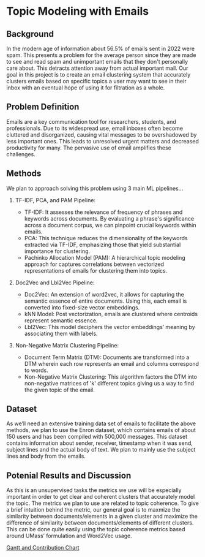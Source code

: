 # Topic Modeling with Emails

## Background
In the modern age of information about 56.5% of emails sent in 2022 were spam. This presents a problem for the average person since they are made to see and read spam and unimportant emails that they don't personally care about. This detracts attention away from actual important mail. Our goal in this project is to create an email clustering system that accurately clusters emails based on specific topics a user may want to see in their inbox with an eventual hope of using it for filtration as a whole.

## Problem Definition
Emails are a key communication tool for researchers, students, and professionals. Due to its widespread use, email inboxes often become cluttered and disorganized, causing vital messages to be overshadowed by less important ones. This leads to unresolved urgent matters and decreased productivity for many. The pervasive use of email amplifies these challenges.

## Methods
We plan to approach solving this problem using 3 main ML pipelines...
1. TF-IDF, PCA, and PAM Pipeline:
   - TF-IDF: It assesses the relevance of frequency of phrases and keywords across documents. By evaluating a phrase's significance across a document corpus, we can pinpoint crucial keywords within emails.
   - PCA: This technique reduces the dimensionality of the keywords extracted via TF-IDF, emphasizing those that yield substantial importance for clustering.
   - Pachinko Allocation Model (PAM): A hierarchical topic modeling approach for captures correlations between vectorized representations of emails for clustering them into topics.

2. Doc2Vec and Lbl2Vec Pipeline:
   - Doc2Vec: An extension of word2vec, it allows for capturing the semantic essence of entire documents. Using this, each email is converted into fixed-size vector embeddings.
   - kNN Model: Post vectorization, emails are clustered where centroids represent semantic essence.
   - Lbl2Vec: This model deciphers the vector embeddings’ meaning by associating them with labels.

3. Non-Negative Matrix Clustering Pipeline:
   - Document Term Matrix (DTM): Documents are transformed into a DTM wherein each row represents an email and columns correspond to words. 
   - Non-Negative Matrix Clustering: This algorithm factors the DTM into non-negative matrices of 'k' different topics giving us a way to find the given topic of the email.

## Dataset
As we’ll need an extensive training data set of emails to facilitate the above methods, we plan to use the Enron dataset, which contains emails of about 150 users and has been compiled with 500,000 messages. This dataset contains information about sender, receiver, timestamp when it was send, subject lines and the actual body of text. We plan to mainly use the subject lines and body from the emails.

## Potenial Results and Discussion
As this is an unsupervised tasks the metrics we use will be especially important in order to get clear and coherent clusters that accurately model the topic. The metrics we plan to use are related to topic coherence. To give a brief intuition behind the metric, our general goal is to maxmize the similarity between documents/elements in a given cluster and maximize the difference of similarity between documents/elements of different clusters. This can be done quite easily using the topic coherence metrics based around UMass’ formulation and Word2Vec usage.

[Gantt and Contribution Chart](https://docs.google.com/spreadsheets/d/1ZUl8Xywp4VTTNtC-8Wq8ZxpYnzXYNJLe/edit?usp=sharing&ouid=101698207149759013919&rtpof=true&sd=true)
